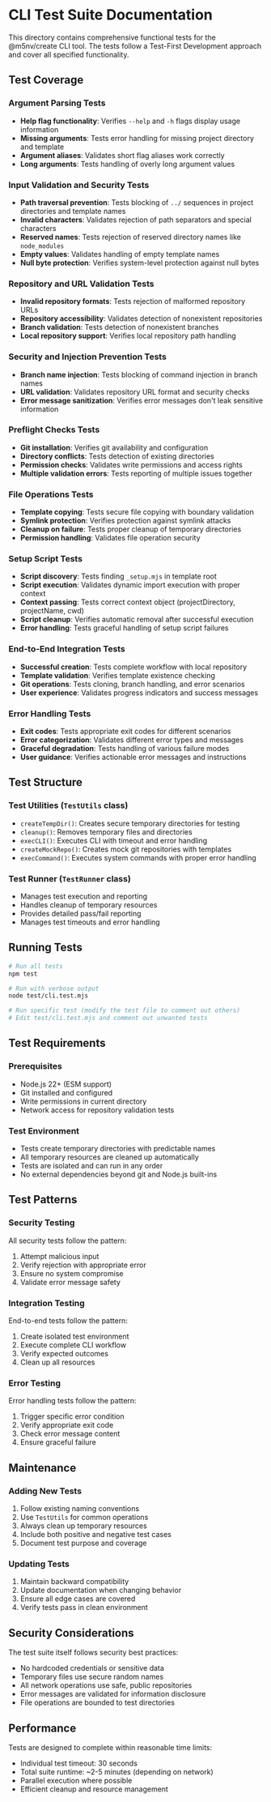 # CLI Test Suite Documentation

This directory contains comprehensive functional tests for the @m5nv/create CLI tool. The tests follow a Test-First Development approach and cover all specified functionality.

## Test Coverage

### Argument Parsing Tests

- **Help flag functionality**: Verifies `--help` and `-h` flags display usage information
- **Missing arguments**: Tests error handling for missing project directory and template
- **Argument aliases**: Validates short flag aliases work correctly
- **Long arguments**: Tests handling of overly long argument values

### Input Validation and Security Tests

- **Path traversal prevention**: Tests blocking of `../` sequences in project directories and template names
- **Invalid characters**: Validates rejection of path separators and special characters
- **Reserved names**: Tests rejection of reserved directory names like `node_modules`
- **Empty values**: Validates handling of empty template names
- **Null byte protection**: Verifies system-level protection against null bytes

### Repository and URL Validation Tests

- **Invalid repository formats**: Tests rejection of malformed repository URLs
- **Repository accessibility**: Validates detection of nonexistent repositories
- **Branch validation**: Tests detection of nonexistent branches
- **Local repository support**: Verifies local repository path handling

### Security and Injection Prevention Tests

- **Branch name injection**: Tests blocking of command injection in branch names
- **URL validation**: Validates repository URL format and security checks
- **Error message sanitization**: Verifies error messages don't leak sensitive information

### Preflight Checks Tests

- **Git installation**: Verifies git availability and configuration
- **Directory conflicts**: Tests detection of existing directories
- **Permission checks**: Validates write permissions and access rights
- **Multiple validation errors**: Tests reporting of multiple issues together

### File Operations Tests

- **Template copying**: Tests secure file copying with boundary validation
- **Symlink protection**: Verifies protection against symlink attacks
- **Cleanup on failure**: Tests proper cleanup of temporary directories
- **Permission handling**: Validates file operation security

### Setup Script Tests

- **Script discovery**: Tests finding `_setup.mjs` in template root
- **Script execution**: Validates dynamic import execution with proper context
- **Context passing**: Tests correct context object (projectDirectory, projectName, cwd)
- **Script cleanup**: Verifies automatic removal after successful execution
- **Error handling**: Tests graceful handling of setup script failures

### End-to-End Integration Tests

- **Successful creation**: Tests complete workflow with local repository
- **Template validation**: Verifies template existence checking
- **Git operations**: Tests cloning, branch handling, and error scenarios
- **User experience**: Validates progress indicators and success messages

### Error Handling Tests

- **Exit codes**: Tests appropriate exit codes for different scenarios
- **Error categorization**: Validates different error types and messages
- **Graceful degradation**: Tests handling of various failure modes
- **User guidance**: Verifies actionable error messages and instructions

## Test Structure

### Test Utilities (`TestUtils` class)

- `createTempDir()`: Creates secure temporary directories for testing
- `cleanup()`: Removes temporary files and directories
- `execCLI()`: Executes CLI with timeout and error handling
- `createMockRepo()`: Creates mock git repositories with templates
- `execCommand()`: Executes system commands with proper error handling

### Test Runner (`TestRunner` class)

- Manages test execution and reporting
- Handles cleanup of temporary resources
- Provides detailed pass/fail reporting
- Manages test timeouts and error handling

## Running Tests

```bash
# Run all tests
npm test

# Run with verbose output
node test/cli.test.mjs

# Run specific test (modify the test file to comment out others)
# Edit test/cli.test.mjs and comment out unwanted tests
```

## Test Requirements

### Prerequisites

- Node.js 22+ (ESM support)
- Git installed and configured
- Write permissions in current directory
- Network access for repository validation tests

### Test Environment

- Tests create temporary directories with predictable names
- All temporary resources are cleaned up automatically
- Tests are isolated and can run in any order
- No external dependencies beyond git and Node.js built-ins

## Test Patterns

### Security Testing

All security tests follow the pattern:

1. Attempt malicious input
2. Verify rejection with appropriate error
3. Ensure no system compromise
4. Validate error message safety

### Integration Testing

End-to-end tests follow the pattern:

1. Create isolated test environment
2. Execute complete CLI workflow
3. Verify expected outcomes
4. Clean up all resources

### Error Testing

Error handling tests follow the pattern:

1. Trigger specific error condition
2. Verify appropriate exit code
3. Check error message content
4. Ensure graceful failure

## Maintenance

### Adding New Tests

1. Follow existing naming conventions
2. Use `TestUtils` for common operations
3. Always clean up temporary resources
4. Include both positive and negative test cases
5. Document test purpose and coverage

### Updating Tests

1. Maintain backward compatibility
2. Update documentation when changing behavior
3. Ensure all edge cases are covered
4. Verify tests pass in clean environment

## Security Considerations

The test suite itself follows security best practices:

- No hardcoded credentials or sensitive data
- Temporary files use secure random names
- All network operations use safe, public repositories
- Error messages are validated for information disclosure
- File operations are bounded to test directories

## Performance

Tests are designed to complete within reasonable time limits:

- Individual test timeout: 30 seconds
- Total suite runtime: ~2-5 minutes (depending on network)
- Parallel execution where possible
- Efficient cleanup and resource management
